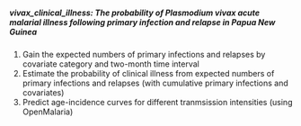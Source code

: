 ##### vivax_clinical_illness: The probability of <em>Plasmodium vivax</em> acute malarial illness following primary infection and relapse in Papua New Guinea 

1. Gain the expected numbers of primary infections and relapses by covariate category and two-month time interval 
2. Estimate the probability of clinical illness from expected numbers of primary infections and relapses (with cumulative primary infections and covariates)
3. Predict age-incidence curves for different tranmsission intensities (using OpenMalaria)

